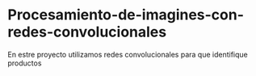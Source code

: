 # Procesamiento-de-imagines-con-redes-convolucionales
En estre proyecto utilizamos redes convolucionales para que identifique productos 
